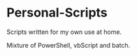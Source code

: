 # Personal-Scripts

Scripts written for my own use at home.

Mixture of PowerShell, vbScript and batch.

